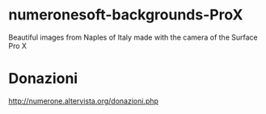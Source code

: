 # numeronesoft-backgrounds-ProX
Beautiful images from Naples of Italy made with the camera of the Surface Pro X

# Donazioni

http://numerone.altervista.org/donazioni.php
